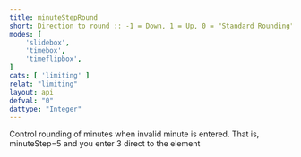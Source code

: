 ```yaml
---
title: minuteStepRound
short: Direction to round :: -1 = Down, 1 = Up, 0 = "Standard Rounding"
modes: [
	'slidebox',
	'timebox',
	'timeflipbox',
]
cats: [ 'limiting' ]
relat: "limiting"
layout: api
defval: "0"
dattype: "Integer"
---
```


Control rounding of minutes when invalid minute is entered. That is, minuteStep=5 and you enter 3 direct to the element
